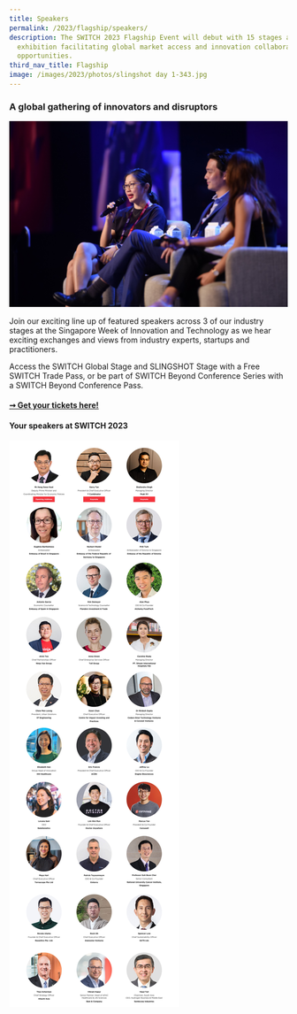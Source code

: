 ```yaml
---
title: Speakers
permalink: /2023/flagship/speakers/
description: The SWITCH 2023 Flagship Event will debut with 15 stages and one
  exhibition facilitating global market access and innovation collaboration
  opportunities.
third_nav_title: Flagship
image: /images/2023/photos/slingshot day 1-343.jpg
---
```

### A global gathering of innovators and disruptors

![2023 SWITCH Speakers](/images/2023/photos/slingshot%20day%201-343.jpg)

Join our exciting line up of featured speakers across 3 of our industry stages at the Singapore Week of Innovation and Technology as we hear exciting exchanges and views from industry experts, startups and practitioners.

Access the SWITCH Global Stage and SLINGSHOT Stage with a Free SWITCH Trade Pass, or be part of SWITCH Beyond Conference Series with a SWITCH Beyond Conference Pass.

#### [➞ Get your tickets here!](/register)

#### Your speakers at SWITCH 2023
![](/images/2023/Speakers/2023%20switch%20highlight%20speakers%20(all%20stages)_28%20oct.jpg)